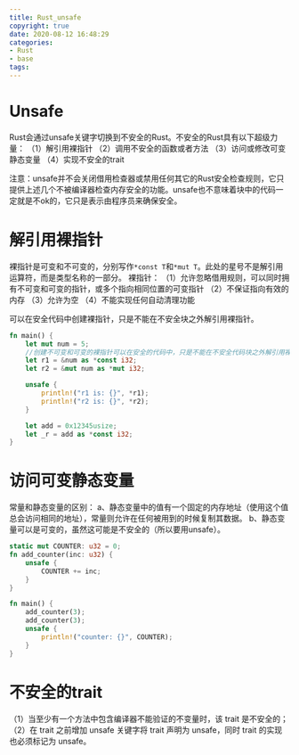 ```yaml
---
title: Rust_unsafe
copyright: true
date: 2020-08-12 16:48:29
categories:
- Rust
- base
tags:
---
```


# Unsafe

Rust会通过unsafe关键字切换到不安全的Rust。不安全的Rust具有以下超级力量：
（1）解引用裸指针
（2）调用不安全的函数或者方法
（3）访问或修改可变静态变量
（4）实现不安全的trait

<!-- more -->

注意：unsafe并不会关闭借用检查器或禁用任何其它的Rust安全检查规则，它只提供上述几个不被编译器检查内存安全的功能。unsafe也不意味着块中的代码一定就是不ok的，它只是表示由程序员来确保安全。

# 解引用裸指针

裸指针是可变和不可变的，分别写作`*const T`和`*mut T`。此处的星号不是解引用运算符，而是类型名称的一部分。
裸指针：
（1）允许忽略借用规则，可以同时拥有不可变和可变的指针，或多个指向相同位置的可变指针
（2）不保证指向有效的内存
（3）允许为空
（4）不能实现任何自动清理功能

可以在安全代码中创建裸指针，只是不能在不安全块之外解引用裸指针。

```rust
fn main() {
    let mut num = 5;
    //创建不可变和可变的裸指针可以在安全的代码中，只是不能在不安全代码块之外解引用裸指针
    let r1 = &num as *const i32;
    let r2 = &mut num as *mut i32;

    unsafe {
        println!("r1 is: {}", *r1);
        println!("r2 is: {}", *r2);
    }

    let add = 0x12345usize;
    let _r = add as *const i32;
}
```

# 访问可变静态变量

常量和静态变量的区别：
a、静态变量中的值有一个固定的内存地址（使用这个值总会访问相同的地址），常量则允许在任何被用到的时候复制其数据。
b、静态变量可以是可变的，虽然这可能是不安全的（所以要用unsafe）。

```rust
static mut COUNTER: u32 = 0;
fn add_counter(inc: u32) {
    unsafe {
        COUNTER += inc;
    }
}

fn main() {
    add_counter(3);
    add_counter(3);
    unsafe {
        println!("counter: {}", COUNTER);
    }
}
```

# 不安全的trait

（1）当至少有一个方法中包含编译器不能验证的不变量时，该 trait 是不安全的；
（2）在 trait 之前增加 unsafe 关键字将 trait 声明为 unsafe，同时 trait 的实现也必须标记为 unsafe。